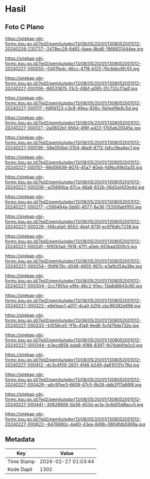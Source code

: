 # Hasil

## Foto C Plano

https://sirekap-obj-formc.kpu.go.id/7ed2/pemilu/pdpr/13/08/05/20/01/1308052001012-20240226-235737--2478ec28-6d92-4aea-8bd6-1966931444ee.jpg

https://sirekap-obj-formc.kpu.go.id/7ed2/pemilu/pdpr/13/08/05/20/01/1308052001012-20240227-000055--0401fedc-46cc-47f8-b125-76c6ebc6fc55.jpg

https://sirekap-obj-formc.kpu.go.id/7ed2/pemilu/pdpr/13/08/05/20/01/1308052001012-20240227-000106--86533615-31c5-49bf-a085-2fc732cf7adf.jpg

https://sirekap-obj-formc.kpu.go.id/7ed2/pemilu/pdpr/13/08/05/20/01/1308052001012-20240227-000117--fd9fd123-c3c8-49ea-926c-1b0eef8e8c5d.jpg

https://sirekap-obj-formc.kpu.go.id/7ed2/pemilu/pdpr/13/08/05/20/01/1308052001012-20240227-000127--2a0602b1-9564-4f8f-a423-17b5eb29345e.jpg

https://sirekap-obj-formc.kpu.go.id/7ed2/pemilu/pdpr/13/08/05/20/01/1308052001012-20240227-000136--58e050bd-0104-4be8-8712-fafcc9ea4ec1.jpg

https://sirekap-obj-formc.kpu.go.id/7ed2/pemilu/pdpr/13/08/05/20/01/1308052001012-20240227-000151--98d56939-8074-45a7-80eb-fd9bc69b0a35.jpg

https://sirekap-obj-formc.kpu.go.id/7ed2/pemilu/pdpr/13/08/05/20/01/1308052001012-20240227-000206--a35890ba-67ca-48a8-832b-06d2a1420e4d.jpg

https://sirekap-obj-formc.kpu.go.id/7ed2/pemilu/pdpr/13/08/05/20/01/1308052001012-20240227-000217--c599464a-5b60-4577-8e36-13330fabf950.jpg

https://sirekap-obj-formc.kpu.go.id/7ed2/pemilu/pdpr/13/08/05/20/01/1308052001012-20240227-000226--f49cafa0-8552-4bef-873f-ec976dfc7238.jpg

https://sirekap-obj-formc.kpu.go.id/7ed2/pemilu/pdpr/13/08/05/20/01/1308052001012-20240227-000241--5f92b1ad-7818-47f1-a5eb-651bad300fc5.jpg

https://sirekap-obj-formc.kpu.go.id/7ed2/pemilu/pdpr/13/08/05/20/01/1308052001012-20240227-000254--3fdf678c-d048-4605-907c-e3afb254a38e.jpg

https://sirekap-obj-formc.kpu.go.id/7ed2/pemilu/pdpr/13/08/05/20/01/1308052001012-20240227-000304--2cc7955d-e9fe-46c2-91ec-13a8d8843c60.jpg

https://sirekap-obj-formc.kpu.go.id/7ed2/pemilu/pdpr/13/08/05/20/01/1308052001012-20240227-000322--e8e1eac1-a017-4ca0-b2fd-cbc96382e696.jpg

https://sirekap-obj-formc.kpu.go.id/7ed2/pemilu/pdpr/13/08/05/20/01/1308052001012-20240227-000333--b1056ce5-1f1b-41a9-9ed8-5cfd79de732e.jpg

https://sirekap-obj-formc.kpu.go.id/7ed2/pemilu/pdpr/13/08/05/20/01/1308052001012-20240227-000344--b3ecd858-bda8-4188-8397-fb74dd4fa0c0.jpg

https://sirekap-obj-formc.kpu.go.id/7ed2/pemilu/pdpr/13/08/05/20/01/1308052001012-20240227-000412--dc3c4f09-2831-4f46-b249-da610131c78d.jpg

https://sirekap-obj-formc.kpu.go.id/7ed2/pemilu/pdpr/13/08/05/20/01/1308052001012-20240227-000429--a6c97ee3-6608-47c5-9b26-ddb2f17a66f6.jpg

https://sirekap-obj-formc.kpu.go.id/7ed2/pemilu/pdpr/13/08/05/20/01/1308052001012-20240227-000441--30628908-5b36-453d-ac1a-5c8d05d8acc5.jpg

https://sirekap-obj-formc.kpu.go.id/7ed2/pemilu/pdpr/13/08/05/20/01/1308052001012-20240227-000622--6476890c-4e60-43ea-849b-0804fdb5969a.jpg


## Metadata

| Key        | Value               |
| ---------- | ------------------- |
| Time Stamp | 2024-02-27 01:03:44 |
| Kode Dapil | 1302                |



